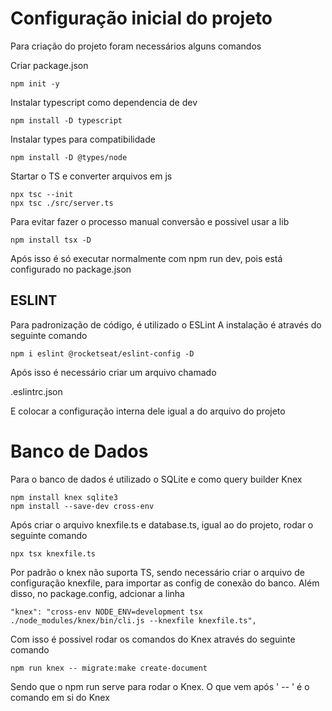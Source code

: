 # Configuração inicial do projeto

Para criação do projeto foram necessários alguns comandos

Criar package.json

    npm init -y

Instalar typescript como dependencia de dev

    npm install -D typescript

Instalar types para compatibilidade

    npm install -D @types/node

Startar o TS e converter arquivos em js

    npx tsc --init
    npx tsc ./src/server.ts

Para evitar fazer o processo manual conversão e possivel usar a lib

    npm install tsx -D

Após isso é só executar normalmente com npm run dev, pois está configurado no package.json

## ESLINT

Para padronização de código, é utilizado o ESLint
A instalação é através do seguinte comando

    npm i eslint @rocketseat/eslint-config -D

Após isso é necessário criar um arquivo chamado 

.eslintrc.json

E colocar a configuração interna dele igual a do arquivo do projeto


# Banco de Dados

Para o banco de dados é utilizado o SQLite e como query builder Knex

    npm install knex sqlite3
    npm install --save-dev cross-env

Após criar o arquivo knexfile.ts e database.ts, igual ao do projeto, rodar o seguinte comando

    npx tsx knexfile.ts

Por padrão o knex não suporta TS, sendo necessário criar o arquivo de configuração knexfile, para importar as config de conexão do banco. Além disso, no package.config, adcionar a linha 

    "knex": "cross-env NODE_ENV=development tsx ./node_modules/knex/bin/cli.js --knexfile knexfile.ts",
    
Com isso é possivel rodar os comandos do Knex através do seguinte comando

    npm run knex -- migrate:make create-document

Sendo que o npm run serve para rodar o Knex. O que vem após ' -- ' é o comando em si do Knex
